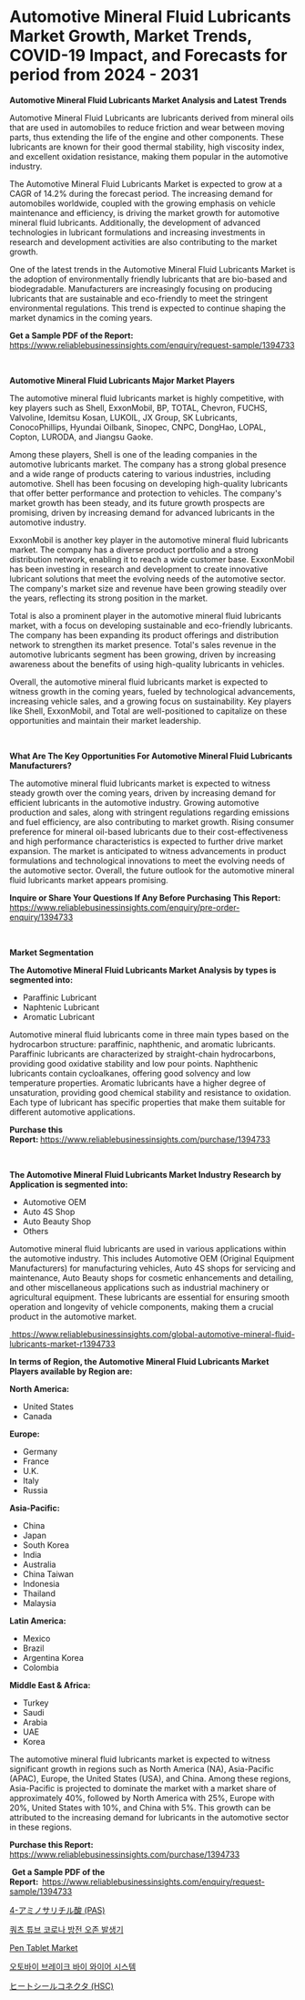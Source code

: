 <p><h1>Automotive Mineral Fluid Lubricants Market Growth, Market Trends, COVID-19 Impact, and Forecasts for period from 2024 - 2031</h1></p><p><strong>Automotive Mineral Fluid Lubricants Market Analysis and Latest Trends</strong></p>
<p><p>Automotive Mineral Fluid Lubricants are lubricants derived from mineral oils that are used in automobiles to reduce friction and wear between moving parts, thus extending the life of the engine and other components. These lubricants are known for their good thermal stability, high viscosity index, and excellent oxidation resistance, making them popular in the automotive industry.</p><p>The Automotive Mineral Fluid Lubricants Market is expected to grow at a CAGR of 14.2% during the forecast period. The increasing demand for automobiles worldwide, coupled with the growing emphasis on vehicle maintenance and efficiency, is driving the market growth for automotive mineral fluid lubricants. Additionally, the development of advanced technologies in lubricant formulations and increasing investments in research and development activities are also contributing to the market growth.</p><p>One of the latest trends in the Automotive Mineral Fluid Lubricants Market is the adoption of environmentally friendly lubricants that are bio-based and biodegradable. Manufacturers are increasingly focusing on producing lubricants that are sustainable and eco-friendly to meet the stringent environmental regulations. This trend is expected to continue shaping the market dynamics in the coming years.</p></p>
<p><strong>Get a Sample PDF of the Report:&nbsp;</strong> <a href="https://www.reliablebusinessinsights.com/enquiry/request-sample/1394733">https://www.reliablebusinessinsights.com/enquiry/request-sample/1394733</a></p>
<p>&nbsp;</p>
<p><strong>Automotive Mineral Fluid Lubricants Major Market Players</strong></p>
<p><p>The automotive mineral fluid lubricants market is highly competitive, with key players such as Shell, ExxonMobil, BP, TOTAL, Chevron, FUCHS, Valvoline, Idemitsu Kosan, LUKOIL, JX Group, SK Lubricants, ConocoPhillips, Hyundai Oilbank, Sinopec, CNPC, DongHao, LOPAL, Copton, LURODA, and Jiangsu Gaoke.</p><p>Among these players, Shell is one of the leading companies in the automotive lubricants market. The company has a strong global presence and a wide range of products catering to various industries, including automotive. Shell has been focusing on developing high-quality lubricants that offer better performance and protection to vehicles. The company's market growth has been steady, and its future growth prospects are promising, driven by increasing demand for advanced lubricants in the automotive industry.</p><p>ExxonMobil is another key player in the automotive mineral fluid lubricants market. The company has a diverse product portfolio and a strong distribution network, enabling it to reach a wide customer base. ExxonMobil has been investing in research and development to create innovative lubricant solutions that meet the evolving needs of the automotive sector. The company's market size and revenue have been growing steadily over the years, reflecting its strong position in the market.</p><p>Total is also a prominent player in the automotive mineral fluid lubricants market, with a focus on developing sustainable and eco-friendly lubricants. The company has been expanding its product offerings and distribution network to strengthen its market presence. Total's sales revenue in the automotive lubricants segment has been growing, driven by increasing awareness about the benefits of using high-quality lubricants in vehicles.</p><p>Overall, the automotive mineral fluid lubricants market is expected to witness growth in the coming years, fueled by technological advancements, increasing vehicle sales, and a growing focus on sustainability. Key players like Shell, ExxonMobil, and Total are well-positioned to capitalize on these opportunities and maintain their market leadership.</p></p>
<p>&nbsp;</p>
<p><strong>What Are The Key Opportunities For Automotive Mineral Fluid Lubricants Manufacturers?</strong></p>
<p><p>The automotive mineral fluid lubricants market is expected to witness steady growth over the coming years, driven by increasing demand for efficient lubricants in the automotive industry. Growing automotive production and sales, along with stringent regulations regarding emissions and fuel efficiency, are also contributing to market growth. Rising consumer preference for mineral oil-based lubricants due to their cost-effectiveness and high performance characteristics is expected to further drive market expansion. The market is anticipated to witness advancements in product formulations and technological innovations to meet the evolving needs of the automotive sector. Overall, the future outlook for the automotive mineral fluid lubricants market appears promising.</p></p>
<p><strong>Inquire or Share Your Questions If Any Before Purchasing This Report:</strong> <a href="https://www.reliablebusinessinsights.com/enquiry/pre-order-enquiry/1394733">https://www.reliablebusinessinsights.com/enquiry/pre-order-enquiry/1394733</a></p>
<p>&nbsp;</p>
<p><strong>Market Segmentation</strong></p>
<p><strong>The Automotive Mineral Fluid Lubricants Market Analysis by types is segmented into:</strong></p>
<p><ul><li>Paraffinic Lubricant</li><li>Naphtenic Lubricant</li><li>Aromatic Lubricant</li></ul></p>
<p><p>Automotive mineral fluid lubricants come in three main types based on the hydrocarbon structure: paraffinic, naphthenic, and aromatic lubricants. Paraffinic lubricants are characterized by straight-chain hydrocarbons, providing good oxidative stability and low pour points. Naphthenic lubricants contain cycloalkanes, offering good solvency and low temperature properties. Aromatic lubricants have a higher degree of unsaturation, providing good chemical stability and resistance to oxidation. Each type of lubricant has specific properties that make them suitable for different automotive applications.</p></p>
<p><strong>Purchase this Report:&nbsp;</strong><a href="https://www.reliablebusinessinsights.com/purchase/1394733">https://www.reliablebusinessinsights.com/purchase/1394733</a></p>
<p>&nbsp;</p>
<p><strong>The Automotive Mineral Fluid Lubricants Market Industry Research by Application is segmented into:</strong></p>
<p><ul><li>Automotive OEM</li><li>Auto 4S Shop</li><li>Auto Beauty Shop</li><li>Others</li></ul></p>
<p><p>Automotive mineral fluid lubricants are used in various applications within the automotive industry. This includes Automotive OEM (Original Equipment Manufacturers) for manufacturing vehicles, Auto 4S shops for servicing and maintenance, Auto Beauty shops for cosmetic enhancements and detailing, and other miscellaneous applications such as industrial machinery or agricultural equipment. These lubricants are essential for ensuring smooth operation and longevity of vehicle components, making them a crucial product in the automotive market.</p></p>
<p><a href="https://www.reliablebusinessinsights.com/global-automotive-mineral-fluid-lubricants-market-r1394733">&nbsp;https://www.reliablebusinessinsights.com/global-automotive-mineral-fluid-lubricants-market-r1394733</a></p>
<p><strong>In terms of Region, the Automotive Mineral Fluid Lubricants Market Players available by Region are:</strong></p>
<p>
    <p> <strong> North America: </strong>
        <ul>
            <li>United States</li>
            <li>Canada</li>
        </ul>
        </p> 
    <p> <strong> Europe: </strong>
        <ul>
            <li>Germany</li>
            <li>France</li>
            <li>U.K.</li>
            <li>Italy</li>
            <li>Russia</li>
        </ul>
        </p> 
    <p> <strong> Asia-Pacific: </strong>
        <ul>
            <li>China</li>
            <li>Japan</li>
            <li>South Korea</li>
            <li>India</li>
            <li>Australia</li>
            <li>China Taiwan</li>
            <li>Indonesia</li>
            <li>Thailand</li>
            <li>Malaysia</li>
        </ul>
        </p> 
    <p> <strong> Latin America: </strong>
        <ul>
            <li>Mexico</li>
            <li>Brazil</li>
            <li>Argentina Korea</li>
            <li>Colombia</li>
        </ul>
        </p> 
    <p> <strong> Middle East & Africa: </strong>
        <ul>
            <li>Turkey</li>
            <li>Saudi</li>
            <li>Arabia</li>
            <li>UAE</li>
            <li>Korea</li>
        </ul>
    </p>
    </p>
<p><p>The automotive mineral fluid lubricants market is expected to witness significant growth in regions such as North America (NA), Asia-Pacific (APAC), Europe, the United States (USA), and China. Among these regions, Asia-Pacific is projected to dominate the market with a market share of approximately 40%, followed by North America with 25%, Europe with 20%, United States with 10%, and China with 5%. This growth can be attributed to the increasing demand for lubricants in the automotive sector in these regions.</p></p>
<p><strong>Purchase this Report: </strong><a href="https://www.reliablebusinessinsights.com/purchase/1394733">https://www.reliablebusinessinsights.com/purchase/1394733</a></p>
<p>&nbsp;<strong>Get a Sample PDF of the Report:&nbsp;&nbsp;</strong><a href="https://www.reliablebusinessinsights.com/enquiry/request-sample/1394733">https://www.reliablebusinessinsights.com/enquiry/request-sample/1394733</a></p>
<p><strong></strong></p>
<p><p><a href="https://github.com/andym141978/Market-Research-Report-List-1/blob/main/255053589858.md">4-アミノサリチル酸 (PAS)</a></p><p><a href="https://medium.com/@jamar_anas/%EC%BF%BC%EC%B8%A0-%EA%B4%80-%EC%BD%94%EB%A1%9C%EB%82%98-%EB%B0%A9%EC%A0%84-%EC%98%A4%EC%A1%B4-%EB%B0%9C%EC%83%9D%EA%B8%B0-%EC%8B%9C%EC%9E%A5-%EB%B6%84%EC%84%9D-cagr-%EC%8B%9C%EC%9E%A5-%EC%84%B8%EB%B6%84%ED%99%94-%EB%B0%8F-%EA%B8%80%EB%A1%9C%EB%B2%8C-%EC%82%B0%EC%97%85-%EA%B0%9C%EC%9A%94-89d61719bebf">쿼츠 튜브 코로나 방전 오존 발생기</a></p><p><a href="https://issuu.com/reportprime-2/docs/pen-tablet-market-size-2030.pptx">Pen Tablet Market</a></p><p><a href="https://medium.com/@dudleyferry/%EC%98%A4%ED%86%A0%EB%B0%94%EC%9D%B4-%EB%B8%8C%EB%A0%88%EC%9D%B4%ED%81%AC-%EB%B0%94%EC%9D%B4-%EC%99%80%EC%9D%B4%EC%96%B4-%EC%8B%9C%EC%8A%A4%ED%85%9C-%EC%8B%9C%EC%9E%A5-%EA%B7%9C%EB%AA%A8-%EB%B0%8F-%EC%8B%9C%EC%9E%A5-%EB%8F%99%ED%96%A5-%EC%99%84%EC%A0%84%ED%95%9C-%EC%97%85%EA%B3%84-%EA%B0%9C%EC%9A%94-2024-2031-09b2c6b165fc">오토바이 브레이크 바이 와이어 시스템</a></p><p><a href="https://github.com/AdellaPrice2023/Market-Research-Report-List-1/blob/main/157816789859.md">ヒートシールコネクタ (HSC)</a></p></p>